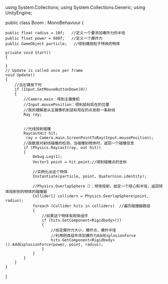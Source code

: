 using System.Collections;
using System.Collections.Generic;
using UnityEngine;

public class Boom : MonoBehaviour
{

    public float radius = 10f;   //定义一个要添加爆炸力的半径
    public float power = 600f;   //定义一个爆炸力
    public GameObject particle;   //得到播放粒子特效的物体

    private void Start()
    {
        
    }
    // Update is called once per frame
    void Update()
    {
        //当左键按下时
        if (Input.GetMouseButtonDown(0))
        {
            //Camera.main：得到主摄像机
            //Input.mousePosition：得到鼠标现在的位置
            //我的理解是从主摄像机到鼠标现在的点发射一条射线
            Ray ray;
              

            //光线投射碰撞
            RaycastHit hit;
             ray = Camera.main.ScreenPointToRay(Input.mousePosition);
            //函数是对射线碰撞的检测，当碰撞到物体时，返回一个碰撞信息
            if (Physics.Raycast(ray, out hit))
            {
                Debug.Log(1);
                Vector3 point = hit.point;//得到碰撞点的坐标

                //实例化出这个物体
                Instantiate(particle, point, Quaternion.identity);

                //Physics.OverlapSphere（）：球体投射，给定一个球心和半径，返回球体投射到的物体的碰撞器
                Collider[] colliders = Physics.OverlapSphere(point, radius);
                foreach (Collider hits in colliders)  //遍历碰撞器数组
                {
                    //如果这个物体有刚体组件
                    if (hits.GetComponent<Rigidbody>())
                    {
                        //给定爆炸力大小，爆炸点，爆炸半径
                        //利用刚体组件添加爆炸力AddExplosionForce
                        hits.GetComponent<Rigidbody>().AddExplosionForce(power, point, radius);
                    }
                }
            }
        }
    }
}   
